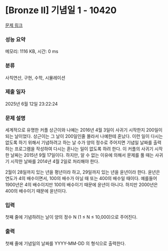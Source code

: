 # [Bronze II] 기념일 1 - 10420 

[문제 링크](https://www.acmicpc.net/problem/10420) 

### 성능 요약

메모리: 1116 KB, 시간: 0 ms

### 분류

사칙연산, 구현, 수학, 시뮬레이션

### 제출 일자

2025년 6월 12일 23:22:24

### 문제 설명

<p>세계적으로 유명한 커플 상근이와 나예는 2016년 4월 3일이 사귀기 시작한지 200일이 되는 날이었다. 상근이는 그 날이 200일인줄 몰라서 나예한테 혼났다. 이런 일이 다시는 없도록 하기 위해서 기념하려고 하는 날 수가 양의 정수로 주어지면 기념일 날짜를 출력하는 프로그램을 작성하여 다시는 혼나는 일이 없도록 하려 한다. 이 커플의 사귀기 시작한 날짜는 2015년 9월 17일이다. 하지만, 알 수 없는 이유에 의해서 문제를 풀 때는 사귀기 시작한 날짜를 2014년 4월 2일로 처리해야 한다.</p>

<p>2월이 28일까지 있는 년을 평년이라 하고, 29일까지 있는 년을 윤년이라 한다. 윤년은 연도가 4의 배수이면서, 100의 배수가 아닐 때 또는 400의 배수일 때이다. 예를들어 1900년은 4의 배수이지만 100의 배수이기 때문에 윤년이 아니다. 하지만 2000년은 400의 배수이기 때문에 윤년이다.</p>

### 입력 

 <p>첫째 줄에 기념하려는 날이 양의 정수 N (1 ≤ N ≤ 10,000)으로 주어진다.</p>

### 출력 

 <p>첫째 줄에 기념일의 날짜를 YYYY-MM-DD 의 형식으로 출력한다.</p>

